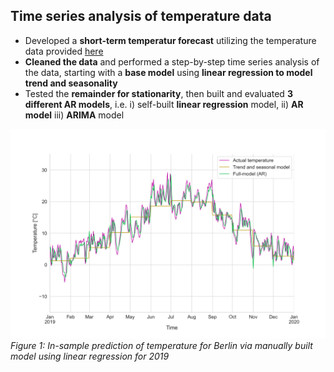 ## Time series analysis of temperature data

- Developed a __short-term temperatur forecast__ utilizing the temperature data provided [here](www.ecad.eu)
- __Cleaned the data__ and performed a step-by-step time series analysis of the data, starting with a __base model__ using __linear regression to model trend and seasonality__
- Tested the __remainder for stationarity__, then built and evaluated __3 different AR models__, i.e. i) self-built __linear regression__ model, ii) __AR model__ iii) __ARIMA__ model

<img src="https://github.com/piwi3/timeseries_analysis_temperature/blob/main/images/prediction_2019.png"><br/>
_Figure 1: In-sample prediction of temperature for Berlin via manually built model using linear regression for 2019_
